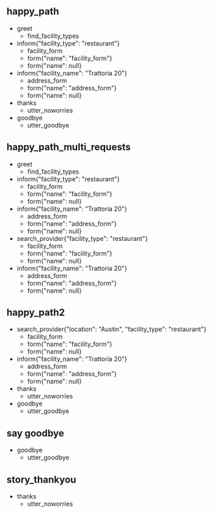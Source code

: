 ## happy_path
* greet
    - find_facility_types
* inform{"facility_type": "restaurant"}    
    - facility_form
    - form{"name": "facility_form"}
    - form{"name": null}
* inform{"facility_name": "Trattoria 20"}
    - address_form
    - form{"name": "address_form"}
    - form{"name": null}
* thanks
    - utter_noworries
* goodbye
    - utter_goodbye


## happy_path_multi_requests
* greet
    - find_facility_types
* inform{"facility_type": "restaurant"}
    - facility_form
    - form{"name": "facility_form"}
    - form{"name": null}
* inform{"facility_name": "Trattoria 20"}
    - address_form
    - form{"name": "address_form"}
    - form{"name": null}
* search_provider{"facility_type": "restaurant"}
    - facility_form
    - form{"name": "facility_form"}
    - form{"name": null}
* inform{"facility_name": "Trattoria 20"}   
    - address_form
    - form{"name": "address_form"}
    - form{"name": null}

## happy_path2
* search_provider{"location": "Austin", "facility_type": "restaurant"}
    - facility_form
    - form{"name": "facility_form"}
    - form{"name": null}
* inform{"facility_name": "Trattoria 20"}
    - address_form
    - form{"name": "address_form"}
    - form{"name": null}
* thanks
    - utter_noworries
* goodbye
    - utter_goodbye

## say goodbye
* goodbye
  - utter_goodbye

## story_thankyou
* thanks
  - utter_noworries
